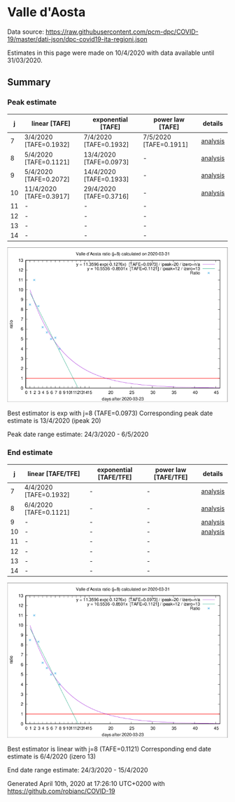# Valle d'Aosta


Data source: https://raw.githubusercontent.com/pcm-dpc/COVID-19/master/dati-json/dpc-covid19-ita-regioni.json

Estimates in this page were made on 10/4/2020 with data available until 31/03/2020.


## Summary 

### Peak estimate 
|j|linear [TAFE]|exponential [TAFE]|power law [TAFE]|details|
|---|----|-----------|---------|-------|
|7|3/4/2020 [TAFE=0.1932]|7/4/2020 [TAFE=0.1932]|7/5/2020 [TAFE=0.1911]|[analysis](COVID-19_valle_d'aosta_j7_2020-03-31.md)|
|8|5/4/2020 [TAFE=0.1121]|13/4/2020 [TAFE=0.0973]|-|[analysis](COVID-19_valle_d'aosta_j8_2020-03-31.md)|
|9|5/4/2020 [TAFE=0.2072]|14/4/2020 [TAFE=0.1933]|-|[analysis](COVID-19_valle_d'aosta_j9_2020-03-31.md)|
|10|11/4/2020 [TAFE=0.3917]|29/4/2020 [TAFE=0.3716]|-|[analysis](COVID-19_valle_d'aosta_j10_2020-03-31.md)|
|11|-|-|-||
|12|-|-|-||
|13|-|-|-||
|14|-|-|-||

![best peak estimate](COVID-19_valle_d'aosta_j8_2020-03-31.png)

Best estimator is exp with j=8 (TAFE=0.0973)
Corresponding peak date estimate is 13/4/2020 (ipeak 20)


Peak date range estimate: 24/3/2020 - 6/5/2020

### End estimate 
|j|linear [TAFE/TFE]|exponential [TAFE/TFE]|power law [TAFE/TFE]|details|
|---|----|-----------|---------|-------|
|7|4/4/2020 [TAFE=0.1932]|-|-|[analysis](COVID-19_valle_d'aosta_j7_2020-03-31.md)|
|8|6/4/2020 [TAFE=0.1121]|-|-|[analysis](COVID-19_valle_d'aosta_j8_2020-03-31.md)|
|9|-|-|-|[analysis](COVID-19_valle_d'aosta_j9_2020-03-31.md)|
|10|-|-|-|[analysis](COVID-19_valle_d'aosta_j10_2020-03-31.md)|
|11|-|-|-||
|12|-|-|-||
|13|-|-|-||
|14|-|-|-||

![best zero estimate](COVID-19_valle_d'aosta_j8_2020-03-31.png)

Best estimator is linear with j=8 (TAFE=0.1121)
Corresponding end date estimate is 6/4/2020 (izero 13)


End date range estimate: 24/3/2020 - 15/4/2020

Generated April 10th, 2020 at 17:26:10 UTC+0200 with https://github.com/robianc/COVID-19
